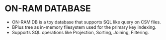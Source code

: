 # ON-RAM DATABASE

* ON-RAM DB is a toy database that supports SQL like query on CSV files.
* BPlus tree as in-memory filesystem used for the primary key indexing.
* Supports SQL operations like Projection, Sorting, Joining, Filtering.


